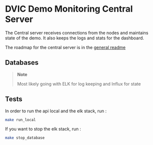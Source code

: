 # DVIC Demo Monitoring Central Server

The Central server receives connections from the nodes and maintains state of the demo. It also keeps the logs and stats for the dashboard.

The roadmap for the central server is in the [general readme](../README.md)

## Databases

> **Note**
>
> Most likely going with ELK for log keeping and Influx for state

## Tests

In order to run the api local and the elk stack, run :

```bash
make run_local
```
If you want to stop the elk stack, run :

```bash
make stop_database
```